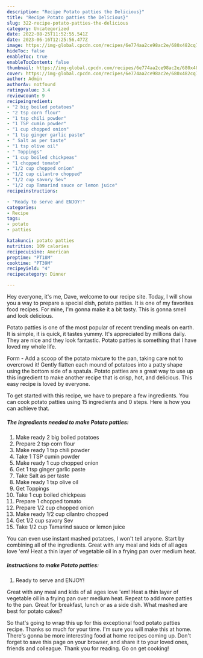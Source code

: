 ```yaml
---
description: "Recipe Potato patties the Delicious}"
title: "Recipe Potato patties the Delicious}"
slug: 322-recipe-potato-patties-the-delicious
category: Uncategorized
date: 2022-08-25T11:52:55.541Z
date: 2023-06-16T12:25:56.477Z
image: https://img-global.cpcdn.com/recipes/6e774aa2ce98ac2e/680x482cq70/potato-patties-recipe-main-photo.jpg
hideToc: false
enableToc: true
enableTocContent: false
thumbnail: https://img-global.cpcdn.com/recipes/6e774aa2ce98ac2e/680x482cq70/potato-patties-recipe-main-photo.jpg
cover: https://img-global.cpcdn.com/recipes/6e774aa2ce98ac2e/680x482cq70/potato-patties-recipe-main-photo.jpg
author: Admin
authorAv: notfound
ratingvalue: 3.4
reviewcount: 9
recipeingredient:
- "2 big boiled potatoes"
- "2 tsp corn flour"
- "1 tsp chili powder"
- "1 TSP cumin powder"
- "1 cup chopped onion"
- "1 tsp ginger garlic paste"
- " Salt as per taste"
- "1 tsp olive oil"
- " Toppings"
- "1 cup boiled chickpeas"
- "1 chopped tomato"
- "1/2 cup chopped onion"
- "1/2 cup cilantro chopped"
- "1/2 cup savory Sev"
- "1/2 cup Tamarind sauce or lemon juice"
recipeinstructions:

- "Ready to serve and ENJOY!"
categories:
- Recipe
tags:
- potato
- patties

katakunci: potato patties 
nutrition: 109 calories
recipecuisine: American
preptime: "PT18M"
cooktime: "PT39M"
recipeyield: "4"
recipecategory: Dinner

---
```



Hey everyone, it's me, Dave, welcome to our recipe site. Today, I will show you a way to prepare a special dish, potato patties. It is one of my favorites food recipes. For mine, I'm gonna make it a bit tasty. This is gonna smell and look delicious.

Potato patties is one of the most popular of recent trending meals on earth. It is simple, it is quick, it tastes yummy. It's appreciated by millions daily. They are nice and they look fantastic. Potato patties is something that I have loved my whole life.

Form - Add a scoop of the potato mixture to the pan, taking care not to overcrowd it! Gently flatten each mound of potatoes into a patty shape using the bottom side of a spatula. Potato patties are a great way to use up this ingredient to make another recipe that is crisp, hot, and delicious. This easy recipe is loved by everyone.


To get started with this recipe, we have to prepare a few ingredients. You can cook potato patties using 15 ingredients and 0 steps. Here is how you can achieve that.

<!--inarticleads1-->

##### The ingredients needed to make Potato patties:

1. Make ready 2 big boiled potatoes
1. Prepare 2 tsp corn flour
1. Make ready 1 tsp chili powder
1. Take 1 TSP cumin powder
1. Make ready 1 cup chopped onion
1. Get 1 tsp ginger garlic paste
1. Take  Salt as per taste
1. Make ready 1 tsp olive oil
1. Get  Toppings
1. Take 1 cup boiled chickpeas
1. Prepare 1 chopped tomato
1. Prepare 1/2 cup chopped onion
1. Make ready 1/2 cup cilantro chopped
1. Get 1/2 cup savory Sev
1. Take 1/2 cup Tamarind sauce or lemon juice


You can even use instant mashed potatoes, I won&#39;t tell anyone. Start by combining all of the ingredients. Great with any meal and kids of all ages love &#39;em! Heat a thin layer of vegetable oil in a frying pan over medium heat. 

<!--inarticleads2-->

##### Instructions to make Potato patties:


1. Ready to serve and ENJOY!

Great with any meal and kids of all ages love &#39;em! Heat a thin layer of vegetable oil in a frying pan over medium heat. Repeat to add more patties to the pan. Great for breakfast, lunch or as a side dish. What mashed are best for potato cakes? 

So that's going to wrap this up for this exceptional food potato patties recipe. Thanks so much for your time. I'm sure you will make this at home. There's gonna be more interesting food at home recipes coming up. Don't forget to save this page on your browser, and share it to your loved ones, friends and colleague. Thank you for reading. Go on get cooking!
